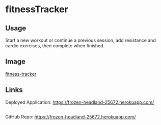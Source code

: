 # fitnessTracker

## Usage
Start a new workout or continue a previous session, add resistance and cardio exercises, then complete when finished.

## Image 
[fitness-tracker](https://raw.githubusercontent.com/LexTheMenace/fitnessTracker/master/public/fittrackerscrenshot.png)
## Links
Deployed Application: https://frozen-headland-25672.herokuapp.com/
## 
GitHub Repo: https://frozen-headland-25672.herokuapp.com/
